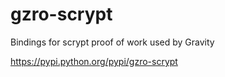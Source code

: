 # gzro-scrypt
Bindings for scrypt proof of work used by Gravity

https://pypi.python.org/pypi/gzro-scrypt
